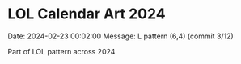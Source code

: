 # LOL Calendar Art 2024

Date: 2024-02-23 00:02:00
Message: L pattern (6,4) (commit 3/12)

Part of LOL pattern across 2024
